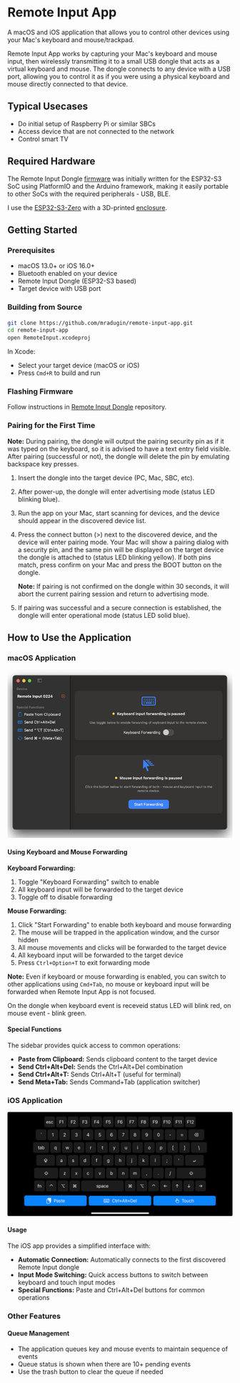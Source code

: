 # Remote Input App

A macOS and iOS application that allows you to control other devices using your Mac's keyboard and mouse/trackpad. 

Remote Input App works by capturing your Mac's keyboard and mouse input, then wirelessly transmitting it to a small USB dongle that acts as a virtual keyboard and mouse. The dongle connects to any device with a USB port, allowing you to control it as if you were using a physical keyboard and mouse directly connected to that device. 

## Typical Usecases

- Do initial setup of Raspberry Pi or similar SBCs
- Access device that are not connected to the network
- Control smart TV

## Required Hardware

The Remote Input Dongle [firmware](https://github.com/mradugin/remote-input-dongle) was initially written for the ESP32-S3 SoC using PlatformIO and the Arduino framework, making it easily portable to other SoCs with the required peripherals - USB, BLE.

I use the [ESP32-S3-Zero](https://www.waveshare.com/wiki/ESP32-S3-Zero) with a 3D-printed [enclosure](https://www.thingiverse.com/thing:7041421).

## Getting Started

### Prerequisites

- macOS 13.0+ or iOS 16.0+
- Bluetooth enabled on your device
- Remote Input Dongle (ESP32-S3 based)
- Target device with USB port

### Building from Source

```bash
git clone https://github.com/mradugin/remote-input-app.git
cd remote-input-app
open RemoteInput.xcodeproj
```

In Xcode:
- Select your target device (macOS or iOS)
- Press `Cmd+R` to build and run

### Flashing Firmware

Follow instructions in [Remote Input Dongle](https://github.com/mradugin/remote-input-dongle) repository. 

### Pairing for the First Time

**Note:** During pairing, the dongle will output the pairing security pin as if it was typed on the keyboard, so it is advised to have a text entry field visible. After pairing (successful or not), the dongle will delete the pin by emulating backspace key presses.

1. Insert the dongle into the target device (PC, Mac, SBC, etc).

2. After power-up, the dongle will enter advertising mode (status LED blinking blue).

3. Run the app on your Mac, start scanning for devices, and the device should appear in the discovered device list.

4. Press the connect button (>) next to the discovered device, and the device will enter pairing mode. Your Mac will show a pairing dialog with a security pin, and the same pin will be displayed on the target device the dongle is attached to (status LED blinking yellow). If both pins match, press confirm on your Mac and press the BOOT button on the dongle.
   
   **Note:** If pairing is not confirmed on the dongle within 30 seconds, it will abort the current pairing session and return to advertising mode.

5. If pairing was successful and a secure connection is established, the dongle will enter operational mode (status LED solid blue).

## How to Use the Application

### macOS Application

![Remote Input App](docs/RemoteInput-macOS.png)

#### Using Keyboard and Mouse Forwarding

**Keyboard Forwarding:**
1. Toggle "Keyboard Forwarding" switch to enable
2. All keyboard input will be forwarded to the target device
3. Toggle off to disable forwarding

**Mouse Forwarding:**
1. Click "Start Forwarding" to enable both keyboard and mouse forwarding
2. The mouse will be trapped in the application window, and the cursor hidden
3. All mouse movements and clicks will be forwarded to the target device
4. All keyboard input will be forwarded to the target device
5. Press `Ctrl+Option+T` to exit forwarding mode

**Note:** Even if keyboard or mouse forwarding is enabled, you can switch to other applications using `Cmd+Tab`, no mouse or keyboard input will be forwarded when Remote Input App is not focused.

On the dongle when keyboard event is receveid status LED will blink red, on mouse event - blink green.

#### Special Functions

The sidebar provides quick access to common operations:

- **Paste from Clipboard:** Sends clipboard content to the target device
- **Send Ctrl+Alt+Del:** Sends the Ctrl+Alt+Del combination
- **Send Ctrl+Alt+T:** Sends Ctrl+Alt+T (useful for terminal)
- **Send Meta+Tab:** Sends Command+Tab (application switcher)

### iOS Application

![Remote Input App](docs/RemoteInput-iOS.png)

#### Usage

The iOS app provides a simplified interface with:

- **Automatic Connection:** Automatically connects to the first discovered Remote Input dongle
- **Input Mode Switching:** Quick access buttons to switch between keyboard and touch input modes
- **Special Functions:** Paste and Ctrl+Alt+Del buttons for common operations

### Other Features

#### Queue Management

- The application queues key and mouse events to maintain sequence of events 
- Queue status is shown when there are 10+ pending events
- Use the trash button to clear the queue if needed
